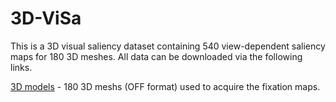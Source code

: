 # 3D-ViSa
This is a 3D visual saliency dataset containing 540 view-dependent saliency maps for 180 3D meshes. All data can be downloaded via the following links.

[3D models](https://drive.google.com/file/d/1EDrzJaQQs6_oDR2GyMXUFMceOdSj3gn9/view?usp=sharing) - 180 3D meshs (OFF format) used to acquire the fixation maps.
